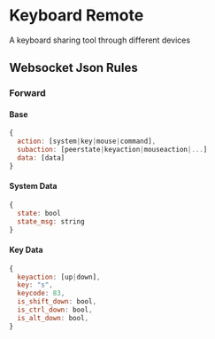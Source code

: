 # Keyboard Remote
A keyboard sharing tool through different devices

## Websocket Json Rules
### Forward
#### Base
```javascript
{
  action: [system|key|mouse|command],
  subaction: [peerstate|keyaction|mouseaction|...]
  data: [data]
}
```
#### System Data
```javascript
{
  state: bool
  state_msg: string
}
```

#### Key Data
```javascript
{
  keyaction: [up|down],
  key: "s",
  keycode: 83,
  is_shift_down: bool,
  is_ctrl_down: bool,
  is_alt_down: bool,
}
```
